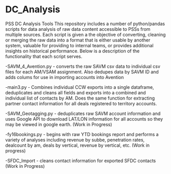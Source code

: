 # DC_Analysis
PSS DC Analysis Tools
This repository includes a number of python/pandas scripts for data analysis of raw data content accessible to PSSs
from multiple sources.  Each script is given a the objective of converting, cleaning or merging the raw data into a
format that is either usable by another system, valuable for providing to internal teams, or provides additional
insights on historical performance.  Below is a description of the functionality that each script serves.

-SAVM_4_Avention.py - converts the raw SAVM csv data to individual csv files for each AM/VSAM assignment.  Also dedupes
data by SAVM ID and adds colums for use in importing accounts into Avention

-main3.py - Combines individual CCW exports into a single dataframe, deduplicates and cleans all fields and exports
into a combined and individual list of contacts by AM.  Does the same function for extracting partner contact information
for all deals registered to territory accounts.

-SAVM_Geotagging.py - deduplicates raw SAVM account information and uses Google API to download LAT/LON information for
all accounts so they may be viewed in google earth. (Work in Progress)

-fy16bookings.py - begins with raw YTD bookings report and performs a variety of analyses including revenue by subbe,
penetration rates, dealcount by am, deals by vertical, revenue by vertical, etc. (Work in progress)

-SFDC_Import - cleans contact information for exported SFDC contacts (Work in Progress)